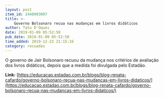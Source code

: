 ```yaml
---
layout: post
item_id: 2448903007
title: >-
    Governo Bolsonaro recua nas mudanças em livros didáticos
author: Tatu D'Oquei
date: 2019-01-09 05:52:50
pub_date: 2019-01-09 05:52:50
time_added: 2019-12-23 21:15:16
category: recuadas
---
```


O governo de Jair Bolsonaro recuou da mudança nos critérios de avaliação dos livros didáticos, depois que a medida foi divulgada pelo Estadão.

**Link:** [https://educacao.estadao.com.br/blogs/blog-renata-cafardo/governo-bolsonaro-recua-nas-mudancas-em-livros-didaticos/](https://educacao.estadao.com.br/blogs/blog-renata-cafardo/governo-bolsonaro-recua-nas-mudancas-em-livros-didaticos/)

